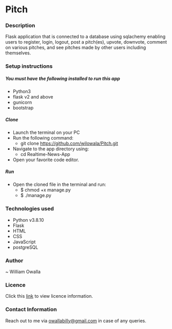 # Pitch

### Description
Flask application that is connected to a database using sqlachemy enabling users to register, login, logout, post a pitch(es), upvote, downvote, comment on various pitches, and see pitches made by other users including themselves.

### Setup instructions
 ##### You must have the following installed to run this app
 * Python3
 * flask v2 and above
 * gunicorn
 * bootstrap

 ##### Clone
 * Launch the terminal on your PC
 * Run the following command: 
    * git clone https://github.com/wilowala/Pitch.git
 * Navigate to the app directory using: 
    * cd Realtime-News-App 
 * Open your favorite code editor.

 ##### Run
 * Open the cloned file in the terminal and run:
    * $ chmod +x manage.py
    * $ ./manage.py

### Technologies used
 * Python v3.8.10
 * Flask
 * HTML
 * CSS
 * JavaScript
 * postgreSQL

### Author
~ William Owalla

### Licence
Click this [link](LICENSE) to view licence information.

### Contact Information
Reach out to me via owallabilly@gmail.com in case of any queries.